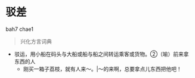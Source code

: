 # 驳差
bah7 chae1
> 兴化方言词典
- 驳运，用小船在码头与大船或船与船之间转运乘客或货物。②（喻）前来拿东西的人
  - 刚买一箱子荔枝，就有人来～。|～的来啊，总要拿点儿东西把他吧！

